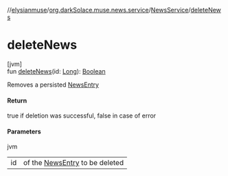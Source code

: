 //[elysianmuse](../../../index.md)/[org.darkSolace.muse.news.service](../index.md)/[NewsService](index.md)/[deleteNews](delete-news.md)

# deleteNews

[jvm]\
fun [deleteNews](delete-news.md)(id: [Long](https://kotlinlang.org/api/latest/jvm/stdlib/kotlin/-long/index.html)): [Boolean](https://kotlinlang.org/api/latest/jvm/stdlib/kotlin/-boolean/index.html)

Removes a persisted [NewsEntry](../../org.darkSolace.muse.news.model/-news-entry/index.md)

#### Return

true if deletion was successful, false in case of error

#### Parameters

jvm

| | |
|---|---|
| id | of the [NewsEntry](../../org.darkSolace.muse.news.model/-news-entry/index.md) to be deleted |

